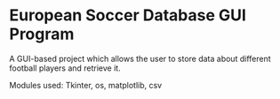 # European Soccer Database GUI Program
A GUI-based project which allows the user to store data about different football players and retrieve it.

Modules used: Tkinter, os, matplotlib, csv
